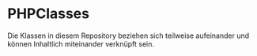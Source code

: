 # PHPClasses

Die Klassen in diesem Repository beziehen sich teilweise aufeinander und können Inhaltlich miteinander verknüpft sein.
